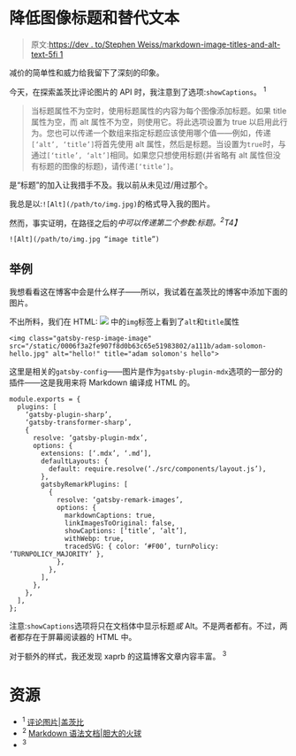 # 降低图像标题和替代文本

> 原文:[https://dev . to/Stephen Weiss/markdown-image-titles-and-alt-text-5fi 1](https://dev.to/stephencweiss/markdown-image-titles-and-alt-text-5fi1)

减价的简单性和威力给我留下了深刻的印象。

今天，在探索盖茨比评论图片的 API 时，我注意到了选项:`showCaptions`。 <sup>1</sup>

> 当标题属性不为空时，使用标题属性的内容为每个图像添加标题。如果 title 属性为空，而 alt 属性不为空，则使用它。将此选项设置为 true 以启用此行为。您也可以传递一个数组来指定标题应该使用哪个值——例如，传递`[‘alt’, ‘title’]`将首先使用 alt 属性，然后是标题。当设置为`true`时，与通过`[‘title’, ‘alt’]`相同。如果您只想使用标题(并省略有 alt 属性但没有标题的图像的标题)，请传递`[‘title’]`。

是“标题”的加入让我措手不及。我以前从未见过/用过那个。

我总是以:`![Alt](/path/to/img.jpg)`的格式导入我的图片。

然而，事实证明，在路径之后的*中可以传递第二个参数:标题。<sup>2</sup>T4】*

```
![Alt](/path/to/img.jpg “image title”) 
```

## [](#example)举例

我想看看这在博客中会是什么样子——所以，我试着在盖茨比的博客中添加下面的图片。

不出所料，我们在 HTML: [![](../Images/fb08dc4d95c0052f9ebc99687bacbc2f.png)](https://res.cloudinary.com/practicaldev/image/fetch/s--Mr1h5cUd--/c_limit%2Cf_auto%2Cfl_progressive%2Cq_auto%2Cw_880/%26%26%26SFLOCALFILEPATH%26%26%26Screen%20Shot%202019-08-19%20at%206.17.19%20AM.png) 
中的`img`标签上看到了`alt`和`title`属性

```
<img class="gatsby-resp-image-image" src="/static/0006f3a2fe907f8d0b63c65e51983802/a111b/adam-solomon-hello.jpg" alt="hello!" title="adam solomon's hello"> 
```

这里是相关的`gatsby-config`——图片是作为`gatsby-plugin-mdx`选项的一部分的插件——这是我用来将 Markdown 编译成 HTML 的。

```
module.exports = {
  plugins: [
    ‘gatsby-plugin-sharp’,
    ‘gatsby-transformer-sharp’,
    {
      resolve: ‘gatsby-plugin-mdx’,
      options: {
        extensions: [‘.mdx’, ‘.md’],
        defaultLayouts: {
          default: require.resolve(‘./src/components/layout.js’),
        },
        gatsbyRemarkPlugins: [
          {
            resolve: ‘gatsby-remark-images’,
            options: {
              markdownCaptions: true,
              linkImagesToOriginal: false,
              showCaptions: [‘title’, ‘alt’],
              withWebp: true,
              tracedSVG: { color: ‘#F00’, turnPolicy: ‘TURNPOLICY_MAJORITY’ },
            },
          },
        ],
      },
    },
  ],
}; 
```

注意:`showCaptions`选项将只在文档体中显示标题*或* Alt。不是两者都有。不过，两者都存在于屏幕阅读器的 HTML 中。

对于额外的样式，我还发现 xaprb 的这篇博客文章内容丰富。 <sup>3</sup>

# [](#resources)资源

*   <sup>1</sup> [评论图片|盖茨比](https://www.gatsbyjs.org/packages/gatsby-remark-images/)
*   <sup>2</sup> [Markdown 语法文档|胆大的火球](https://daringfireball.net/projects/markdown/syntax#img)
*   <sup>3</sup>